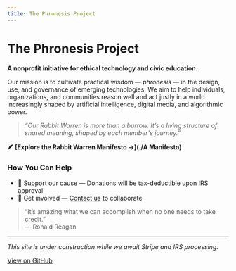 ```yaml
---
title: The Phronesis Project
---
```


# The Phronesis Project

**A nonprofit initiative for ethical technology and civic education.**

Our mission is to cultivate practical wisdom — _phronesis_ — in the design, use, and governance of emerging technologies. We aim to help individuals, organizations, and communities reason well and act justly in a world increasingly shaped by artificial intelligence, digital media, and algorithmic power.

> *“Our Rabbit Warren is more than a burrow. It’s a living structure of shared meaning, shaped by each member's journey.”*

**🪶 [Explore the Rabbit Warren Manifesto →](./A Manifesto)**

### How You Can Help

- 💜 Support our cause — Donations will be tax-deductible upon IRS approval
- 🧠 Get involved — [Contact us](mailto:info@phronesisproject.org) to collaborate

> “It’s amazing what we can accomplish when no one needs to take credit.”  
> — Ronald Reagan

---

_This site is under construction while we await Stripe and IRS processing._

[View on GitHub](https://github.com/mcorning/phronesisproject.org)
